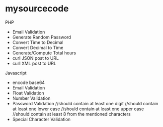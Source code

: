 mysourcecode
============

PHP

 - Email Validation
 - Generate Random Password
 - Convert Time to Decimal
 - Convert Decimal to Time
 - Generate/Compute Total hours
 - curl JSON post to URL
 - curl XML post to URL
 
Javascript

 - encode base64
 - Email Validation
 - Float Validation
 - Number Validation
 - Password Validation
    //should contain at least one digit
    //should contain at least one lower case
    //should contain at least one upper case
    //should contain at least 8 from the mentioned characters
 - Special Character Validation
